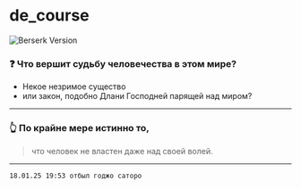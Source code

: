 # de_course
![Berserk Version](https://img.shields.io/badge/berserk-1.9.97-black)
### ❓ Что вершит судьбу человечества в этом мире?
* Некое незримое существо 
* или закон, подобно Длани Господней парящей над миром?
---
### 👆 По крайне мере истинно то,
>что человек не властен даже над своей волей.
---
```
18.01.25 19:53 отбыл годжо саторо
```